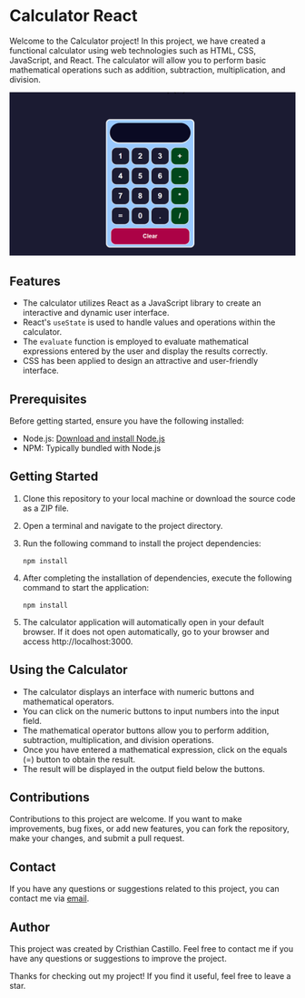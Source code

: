 # Calculator React

Welcome to the Calculator project! In this project, we have created a functional calculator using web technologies such as HTML, CSS, JavaScript, and React. The calculator will allow you to perform basic mathematical operations such as addition, subtraction, multiplication, and division.

![Calculator](src/img/calculadora.png)

## Features

- The calculator utilizes React as a JavaScript library to create an interactive and dynamic user interface.
- React's `useState` is used to handle values and operations within the calculator.
- The `evaluate` function is employed to evaluate mathematical expressions entered by the user and display the results correctly.
- CSS has been applied to design an attractive and user-friendly interface.

## Prerequisites

Before getting started, ensure you have the following installed:

- Node.js: [Download and install Node.js](https://nodejs.org)
- NPM: Typically bundled with Node.js

## Getting Started

1. Clone this repository to your local machine or download the source code as a ZIP file.
2. Open a terminal and navigate to the project directory.
3. Run the following command to install the project dependencies:

   ```shell
   npm install

4. After completing the installation of dependencies, execute the following command to start the application:

   ```shell
   npm install

5. The calculator application will automatically open in your default browser. If it does not open automatically, go to your browser and access http://localhost:3000.

## Using the Calculator

- The calculator displays an interface with numeric buttons and mathematical operators.
- You can click on the numeric buttons to input numbers into the input field.
- The mathematical operator buttons allow you to perform addition, subtraction, multiplication, and division operations.
- Once you have entered a mathematical expression, click on the equals (=) button to obtain the result.
- The result will be displayed in the output field below the buttons.

## Contributions

Contributions to this project are welcome. If you want to make improvements, bug fixes, or add new features, you can fork the repository, make your changes, and submit a pull request.

## Contact

If you have any questions or suggestions related to this project, you can contact me via [email](mailto:kal2403199255@gmail.com).

## Author
This project was created by Cristhian Castillo. Feel free to contact me if you have any questions or suggestions to improve the project.

Thanks for checking out my project! If you find it useful, feel free to leave a star.
